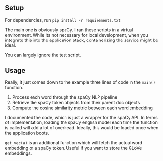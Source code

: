 ## Setup

For dependencies, run `pip install -r requirements.txt`

The main one is obviously spaCy. I ran these scripts in a virtual environment. While its not necessary for local development, when you integrate this into the application stack, containerizing the service might be ideal.

You can largely ignore the test script.

## Usage

Really, it just comes down to the example three lines of code in the `main()` function.

1. Process each word through the spaCy NLP pipeline
2. Retrieve the spaCy token objects from their parent doc objects
3. Compute the cosine similarity metric between each word embedding

I documented the code, which is just a wrapper for the spaCy API. In terms of implementation, loading the spaCy english model each time the function is called will add a lot of overhead. Ideally, this would be loaded once when the application boots.

`get_vec(a)` is an additional function which will fetch the actual word embedding of a spaCy token. Useful if you want to store the GLoVe embeddings.